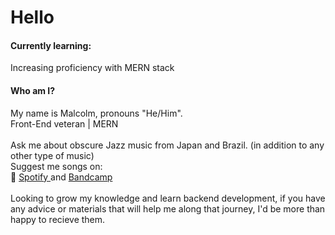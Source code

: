 <h1>Hello</h1>
<h4>Currently learning:</h4>

Increasing proficiency with MERN stack <br>

<h4>Who am I?</h4>
My name is Malcolm, pronouns "He/Him".<br />
Front-End veteran | MERN <br /><br />
Ask me about obscure Jazz music from Japan and Brazil. (in addition to any other type of music) <br> Suggest me songs on:<br> 
&#x1F3B5; 
<a href="https://open.spotify.com/user/21orpvez77xihrts4akcdauui?si=1rKYLyRURKaXVc2Ph71nCg" target="_blank" rel="noreferrer noopener"> Spotify </a> and <a href = "https://bandcamp.com/shoredontfloat" target="_blank" rel="noreferrer noopener"> Bandcamp </a><br><br>
Looking to grow my knowledge and learn backend development, if you have any advice or materials that will help me along that journey, I'd be more than happy to recieve them. 
